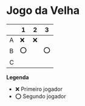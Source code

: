 # Jogo da Velha

|   | 1 | 2 | 3 |
|---|---|---|---|
| A |❌|❌|   |
| B |⭕|   |⭕|
| C |   |   |   |

**Legenda**

- ❌ Primeiro jogador 
- ⭕ Segundo jogador